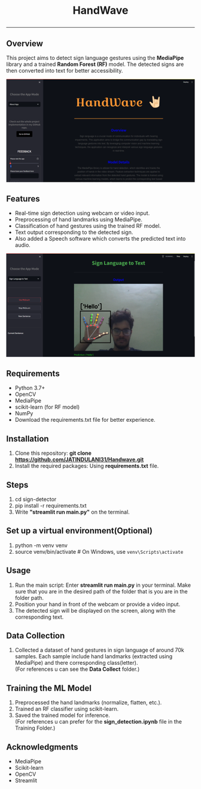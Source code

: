 <h1 align="center">HandWave<hr></h1>

## Overview
This project aims to detect sign language gestures using the <b>MediaPipe</b> library and a trained <b>Random Forest (RF)</b> model. The detected signs are then converted into text for better accessibility.
<br>

<div align = "center">
  <img src = "app_preview.png">
<br>
</div>

## Features
- Real-time sign detection using webcam or video input.
- Preprocessing of hand landmarks using MediaPipe.
- Classification of hand gestures using the trained RF model.
- Text output corresponding to the detected sign.
- Also added a Speech software which converts the predicted text into audio.

<div align = "center">
  <img src = "app_preview1.png">
<br>
</div>

## Requirements
- Python 3.7+
- OpenCV
- MediaPipe
- scikit-learn (for RF model)
- NumPy
- Download the requirements.txt file for better experience.

## Installation
1. Clone this repository: <b>git clone https://github.com/JATINDULANI31/Handwave.git</b>
2. Install the required packages: Using <b>requirements.txt</b> file.

## Steps
1. cd sign-detector
2. pip install -r requirements.txt
3. Write <b>"streamlit run main.py"</b> on the terminal. 
   
## Set up a virtual environment(Optional)
1. python -m venv venv
2. source venv/bin/activate  # On Windows, use `venv\Scripts\activate`

## Usage
1. Run the main script: Enter <b>streamlit run main.py</b> in your terminal. Make sure that you are in the desired path of the folder that is you are in the folder path.
2. Position your hand in front of the webcam or provide a video input.
3. The detected sign will be displayed on the screen, along with the corresponding text.

## Data Collection 
1. Collected a dataset of hand gestures in sign language of around 70k samples. Each sample include hand landmarks (extracted using MediaPipe) and there corresponding class(letter).<br>
(For references u can see the <b>Data Collect</b> folder.)

## Training the ML Model
1. Preprocessed the hand landmarks (normalize, flatten, etc.).
2. Trained an RF classifier using scikit-learn.
3. Saved the trained model for inference.<br>
(For references u can prefer for the <b>sign_detection.ipynb</b> file in the Training Folder.)

## Acknowledgments
- MediaPipe
- Scikit-learn
- OpenCV
- Streamlit
